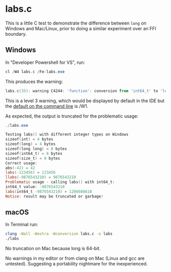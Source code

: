# labs.c

This is a little C test to demonstrate the difference between `long` on Windows and Mac/Linux,
prior to doing a similar experiment over an FFI boundary.

## Windows

In "Developer Powershell for VS", run:

```Powershell
cl /W4 labs.c /Fe:labs.exe
```

This produces the warning:

```Powershell
labs.c(35): warning C4244: 'function': conversion from 'int64_t' to 'long', possible loss of data
```

This is a level 3 warning, which would be displayed by default in the IDE but the [default on the command line][warnings] is /W1.

[warnings]: https://learn.microsoft.com/en-us/cpp/build/reference/compiler-option-warning-level?view=msvc-170

As expected, the output is truncated for the problematic usage:

```Powershell
./labs.exe

Testing labs() with different integer types on Windows
sizeof(int) = 4 bytes
sizeof(long) = 4 bytes
sizeof(long long) = 8 bytes
sizeof(int64_t) = 8 bytes
sizeof(size_t) = 8 bytes
Correct usage:
abs(-42) = 42
labs(-123456) = 123456
llabs(-9876543210) = 9876543210
Problematic usage - calling labs() with int64_t:
int64_t value: -9876543210
labs(int64_t -9876543210) = 1286608618
Notice: result may be truncated or garbage!
```

## macOS

In Terminal run:

```bash
clang -Wall -Wextra -Wconversion labs.c -o labs
./labs
```

No truncation on Mac because long is 64-bit.

No warnings in my editor or from clang on Mac (Linux and gcc are untested).
Suggesting a portability nightmare for the inexperienced.
